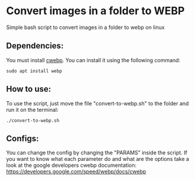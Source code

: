 # Convert images in a folder to WEBP

Simple bash script to convert images in a folder to webp on linux

## Dependencies:

You must install [cwebp](https://developers.google.com/speed/webp/docs/cwebp). You can install it using the following command:

```
sudo apt install webp
```

## How to use:

To use the script, just move the file "convert-to-webp.sh" to the folder and run it on the terminal:

```
./convert-to-webp.sh
```

## Configs:

You can change the config by changing the "PARAMS" inside the script. If you want to know what each parameter do and what are the options take a look at the google developers cwebp documentation: https://developers.google.com/speed/webp/docs/cwebp

